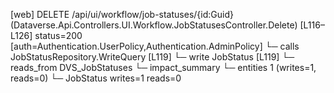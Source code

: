 [web] DELETE /api/ui/workflow/job-statuses/{id:Guid}  (Dataverse.Api.Controllers.UI.Workflow.JobStatusesController.Delete)  [L116–L126] status=200 [auth=Authentication.UserPolicy,Authentication.AdminPolicy]
  └─ calls JobStatusRepository.WriteQuery [L119]
  └─ write JobStatus [L119]
    └─ reads_from DVS_JobStatuses
  └─ impact_summary
    └─ entities 1 (writes=1, reads=0)
      └─ JobStatus writes=1 reads=0

